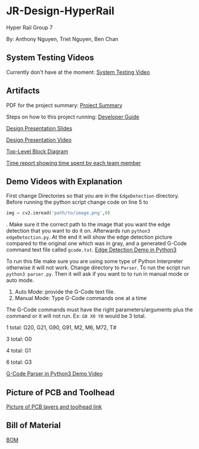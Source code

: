 # JR-Design-HyperRail
Hyper Rail Group 7

By: Anthony Nguyen, Triet Nguyen, Ben Chan

## System Testing Videos 
Currently don't have at the moment: 
[System Testing Video]()

## Artifacts
PDF for the project summary: 
[Project Summary](https://docs.google.com/document/d/1FK-zv3ej4hmk3cCyDUM1-cvGXo1tJJXo0p-roIx5XGc/edit?usp=sharing)

Steps on how to this project running: 
[Developer Guide](https://drive.google.com/file/d/1b8bf6LgNn7jMLtsA6zKb3VHLeMdlCe0p/view?usp=sharing)

[Design Presentation Slides](https://docs.google.com/presentation/d/1P-iVZDowQR9feOQwt1mziY3U6oYqxVLCjaJKAJ0mzws/edit?usp=sharing)

[Design Presentation Video](https://drive.google.com/file/d/1qnwT8EZ-0XLxV4VDlUW8I-kmaopJeuQv/view?usp=sharing)

[Top-Level Block Diagram](https://drive.google.com/file/d/1eomTYj-uaLoGJ_eJbNjmGpFzPQzX-4X2/view?usp=sharing)

[Time report showing time spent by each team member](https://docs.google.com/spreadsheets/d/1bjDdPKETd7_wlSsTo6gn0jvfjcJVhAvTHsii9ZCNzQg/edit?usp=sharing)

## Demo Videos with Explanation 
First change Directories so that you are in the `EdgeDetection` directory. Before running the python script change code on line 5 to 
```python 
img = cv2.imread('path/to/image.png',0)
```
. Make sure it the correct path to the image that you want the edge detection that you want to do it on. Afterwards run `python3 edgeDetection.py`. At the end it will show the edge detection picture compared to the original one which was in gray, and a generated G-Code command text file called `gcode.txt`.
[Edge Detection Demo in Python3](https://drive.google.com/file/d/1J3HoQEe9SpAp14uiTM5HVKii-mfcHyuJ/view?usp=sharing)

To run this file make sure you are using some type of Python Interpreter otherwise it will not work. Change directory to `Parser`. To run the script run `python3 parser.py`. Then it will ask if you want to to run in manual mode or auto mode.
1. Auto Mode: provide the G-Code text file.
2. Manual Mode: Type G-Code commands one at a time

The G-Code commands must have the right parameters/arguments plus the command or it will not run. Ex: `G0 X0 Y0` would be 3 total.

1 total: G20, G21, G90, G91, M2, M6, M72, T#

3 total: G0

4 total: G1

6 total: G3

[G-Code Parser in Python3 Demo Video](https://drive.google.com/file/d/1lWumYBpXrusXX2kpaQBLoHpFK_WG9Xnz/view?usp=sharing)

## Picture of PCB and Toolhead 

[Picture of PCB layers and toolhead link](https://drive.google.com/file/d/1GoM_6qORbHdATiaQWWme-YfhqsItHQLZ/view?usp=sharing)

## Bill of Material 

[BOM](https://drive.google.com/file/d/1bA2rW0vcZreU9mbd2lWcmnBElYSLbTTa/view?usp=sharing)
